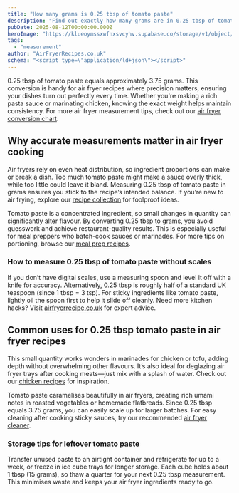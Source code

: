 ```yaml
---
title: "How many grams is 0.25 tbsp of tomato paste"
description: "Find out exactly how many grams are in 0.25 tbsp of tomato paste with our easy conversion guide—perfect for air fryer recipes!"
pubDate: 2025-08-12T00:00:00.000Z
heroImage: "https://klueoymssxwfnxsvcyhv.supabase.co/storage/v1/object/public/md/how-many-grams-is-025-tbsp-tomato-paste-6a3addb9.webp"
tags:
  - "measurement"
author: "AirFryerRecipes.co.uk"
schema: "<script type=\"application/ld+json\"></script>"
---
```


<p>0.25 tbsp of tomato paste equals approximately 3.75 grams. This conversion is handy for air fryer recipes where precision matters, ensuring your dishes turn out perfectly every time. Whether you're making a rich pasta sauce or marinating chicken, knowing the exact weight helps maintain consistency. For more air fryer measurement tips, check out our <a href=https://www.airfryerrecipe.co.uk/air-fryer-conversion-chart>air fryer conversion chart</a>.</p>  

<h2>Why accurate measurements matter in air fryer cooking</h2>  
<p>Air fryers rely on even heat distribution, so ingredient proportions can make or break a dish. Too much tomato paste might make a sauce overly thick, while too little could leave it bland. Measuring 0.25 tbsp of tomato paste in grams ensures you stick to the recipe’s intended balance. If you’re new to air frying, explore our <a href=https://www.airfryerrecipe.co.uk/recipes>recipe collection</a> for foolproof ideas.</p>  

<p>Tomato paste is a concentrated ingredient, so small changes in quantity can significantly alter flavour. By converting 0.25 tbsp to grams, you avoid guesswork and achieve restaurant-quality results. This is especially useful for meal preppers who batch-cook sauces or marinades. For more tips on portioning, browse our <a href=https://www.airfryerrecipe.co.uk/recipe-category/meal-prep>meal prep recipes</a>.</p>  

<h3>How to measure 0.25 tbsp of tomato paste without scales</h3>  
<p>If you don’t have digital scales, use a measuring spoon and level it off with a knife for accuracy. Alternatively, 0.25 tbsp is roughly half of a standard UK teaspoon (since 1 tbsp = 3 tsp). For sticky ingredients like tomato paste, lightly oil the spoon first to help it slide off cleanly. Need more kitchen hacks? Visit <a href=https://www.airfryerrecipe.co.uk>airfryerrecipe.co.uk</a> for expert advice.</p>  

<h2>Common uses for 0.25 tbsp tomato paste in air fryer recipes</h2>  
<p>This small quantity works wonders in marinades for chicken or tofu, adding depth without overwhelming other flavours. It’s also ideal for deglazing air fryer trays after cooking meats—just mix with a splash of water. Check out our <a href=https://www.airfryerrecipe.co.uk/recipe-category/chicken>chicken recipes</a> for inspiration.</p>  

<p>Tomato paste caramelises beautifully in air fryers, creating rich umami notes in roasted vegetables or homemade flatbreads. Since 0.25 tbsp equals 3.75 grams, you can easily scale up for larger batches. For easy cleaning after cooking sticky sauces, try our recommended <a href=https://www.airfryerrecipe.co.uk/air-fryer-cleaner>air fryer cleaner</a>.</p>  

<h3>Storage tips for leftover tomato paste</h3>  
<p>Transfer unused paste to an airtight container and refrigerate for up to a week, or freeze in ice cube trays for longer storage. Each cube holds about 1 tbsp (15 grams), so thaw a quarter for your next 0.25 tbsp measurement. This minimises waste and keeps your air fryer ingredients ready to go.</p>